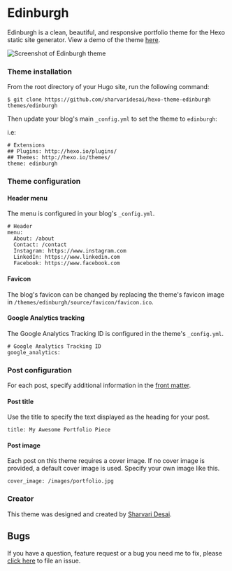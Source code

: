 # Edinburgh

Edinburgh is a clean, beautiful, and responsive portfolio theme for the Hexo static site generator. View a demo of the theme [here](https://sharvaridesai.github.io/hexo-theme-edinburgh-demo/).

![Screenshot of Edinburgh theme](https://sharvaridesai.github.io/hexo-theme-edinburgh-demo/images/screenshot.png)

### Theme installation
From the root directory of your Hugo site, run the following command:
```
$ git clone https://github.com/sharvaridesai/hexo-theme-edinburgh themes/edinburgh
```
Then update your blog's main `_config.yml` to set the theme to `edinburgh`:

i.e:

```
# Extensions
## Plugins: http://hexo.io/plugins/
## Themes: http://hexo.io/themes/
theme: edinburgh
```

### Theme configuration

#### Header menu
The menu is configured in your blog's `_config.yml`.
```
# Header
menu:
  About: /about
  Contact: /contact
  Instagram: https://www.instagram.com
  LinkedIn: https://www.linkedin.com
  Facebook: https://www.facebook.com
```

#### Favicon
The blog's favicon can be changed by replacing the theme's favicon image in `/themes/edinburgh/source/favicon/favicon.ico`.

#### Google Analytics tracking
The Google Analytics Tracking ID is configured in the theme's `_config.yml`.
```
# Google Analytics Tracking ID
google_analytics:
```

### Post configuration
For each post, specify additional information in the [front matter](https://hexo.io/docs/front-matter.html).

#### Post title
Use the title to specify the text displayed as the heading for your post.
```
title: My Awesome Portfolio Piece
```

#### Post image
Each post on this theme requires a cover image. If no cover image is provided, a default cover image is used. Specify your own image like this.
```
cover_image: /images/portfolio.jpg
```

### Creator
This theme was designed and created by [Sharvari Desai](http://www.sharvaridesai.com/).

## Bugs

If you have a question, feature request or a bug you need me to fix, please [click here](https://github.com/sharvaridesai/hexo-theme-edinburgh/issues/new) to file an issue.

